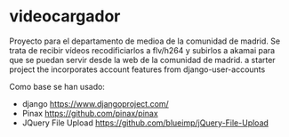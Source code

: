 videocargador
=====================

Proyecto para el departamento de medioa de la comunidad de madrid. Se trata de recibir vídeos recodificiarlos a flv/h264 y subirlos a akamai para que se puedan servir desde la web de la comunidad de madrid.
a starter project the incorporates account features from django-user-accounts

Como base se han usado:
 * django https://www.djangoproject.com/
 * Pinax https://github.com/pinax/pinax
 * JQuery File Upload https://github.com/blueimp/jQuery-File-Upload

